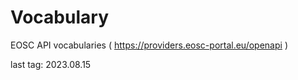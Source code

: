 # Vocabulary

EOSC API vocabularies ( https://providers.eosc-portal.eu/openapi ) 

last tag: 2023.08.15
